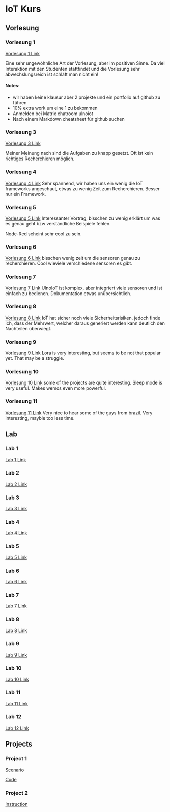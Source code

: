 # IoT Kurs
## Vorlesung
### Vorlesung 1
[Vorlesung 1 Link](https://github.com/Witzeneder/IoT/blob/master/Lecture/Jakob/Vorlesung1.md)

Eine sehr ungewöhnliche Art der Vorlesung, aber im positiven Sinne. Da viel Interaktion mit den Studenten stattfindet und die Vorlesung sehr abwechslungsreich ist schläft man nicht ein!

#### Notes:
* wir haben keine klausur aber 2 projekte und ein portfolio auf github zu führen
* 10% extra work um eine 1 zu bekommen
* Anmelden bei Matrix chatroom ulnoiot
* Nach einem Markdown cheatsheet für github suchen

### Vorlesung 3
[Vorlesung 3 Link](https://github.com/Witzeneder/IoT/blob/master/Lecture/Jakob/Vorlesung3.md)

Meiner Meinung nach sind die Aufgaben zu knapp gesetzt. Oft ist kein richtiges Recherchieren möglich.

### Vorlesung 4
[Vorlesung 4 Link](https://github.com/Witzeneder/IoT/blob/master/Lecture/Jakob/Vorlesung4.md)
Sehr spannend, wir haben uns ein wenig die IoT frameworks angeschaut, etwas zu wenig Zeit zum Recherchieren. Besser nur ein Framework.

### Vorlesung 5
[Vorlesung 5 Link](https://github.com/Witzeneder/IoT/blob/master/Lecture/Jakob/Vorlesung5.md)
Interessanter Vortrag, bisschen zu wenig erklärt um was es genau geht bzw verständliche Beispiele fehlen.

Node-Red scheint sehr cool zu sein.
### Vorlesung 6
[Vorlesung 6 Link](https://github.com/Witzeneder/IoT/blob/master/Lecture/Jakob/Vorlesung6.md)
bisschen wenig zeit um die sensoren genau zu recherchieren. Cool wieviele verschiedene sensoren es gibt.

### Vorlesung 7
[Vorlesung 7 Link](https://github.com/Witzeneder/IoT/blob/master/Lecture/Jakob/Vorlesung7.md)
UlnoIoT ist komplex, aber integriert viele sensoren und ist einfach zu bedienen. Dokumentation etwas unübersichtlich.

### Vorlesung 8
[Vorlesung 8 Link](https://github.com/Witzeneder/IoT/blob/master/Lecture/Jakob/Vorlesung8.md)
IoT hat sicher noch viele Sicherheitsrisiken, jedoch finde ich, dass der Mehrwert, welcher daraus generiert werden kann deutlich den Nachteilen überwiegt.
### Vorlesung 9
[Vorlesung 9 Link](https://github.com/Witzeneder/IoT/blob/master/Lecture/Jakob/Vorlesung9.md)
Lora is very interesting, but seems to be not that popular yet. That may be a struggle.

### Vorlesung 10
[Vorlesung 10 Link](https://github.com/Witzeneder/IoT/blob/master/Lecture/Jakob/Vorlesung10.md)
some of the projects are quite interesting. Sleep mode is very useful. Makes wemos even more powerful.

### Vorlesung 11
[Vorlesung 11 Link](https://github.com/Witzeneder/IoT/blob/master/Lecture/Jakob/Vorlesung11.md)
Very nice to hear some of the guys from brazil. Very interesting, mayble too less time.

## Lab
### Lab 1
[Lab 1 Link](https://github.com/Witzeneder/IoT/blob/master/Exercises/15_Nov_2018/Instructions.md)
### Lab 2
[Lab 2 Link](https://github.com/Witzeneder/IoT/blob/master/Exercises/16_Nov_2018/Instructions%5Btrigger_and_i2c%5D.md)
### Lab 3
[Lab 3 Link](https://github.com/Witzeneder/IoT/blob/master/Exercises/20_Nov_2018/instruction.md)
### Lab 4
[Lab 4 Link](https://github.com/Witzeneder/IoT/blob/master/Exercises/21_Nov_2018/instructions.md)
### Lab 5
[Lab 5 Link](https://github.com/Witzeneder/IoT/blob/master/Exercises/22_Nov_2018/instruction.md)
### Lab 6
[Lab 6 Link](https://github.com/Witzeneder/IoT/blob/master/Exercises/22_Nov_2018/instruction.md)
### Lab 7
[Lab 7 Link](https://github.com/Witzeneder/IoT/blob/master/Exercises/28_Nov_2018/protocol.md)
### Lab 8
[Lab 8 Link](https://github.com/Witzeneder/IoT/blob/master/Exercises/29_Nov_2018/protocol.md)
### Lab 9
[Lab 9 Link](https://github.com/Witzeneder/IoT/blob/master/Exercises/04_Dec_2018/protocol.md)
### Lab 10
[Lab 10 Link](https://github.com/Witzeneder/IoT/blob/master/Exercises/06_Dec_2018/instructions.md)
### Lab 11
[Lab 11 Link](https://github.com/Witzeneder/IoT/blob/master/Exercises/10_Dec_2018/lab.md)
### Lab 12
[Lab 12 Link](https://github.com/Witzeneder/IoT/blob/master/Exercises/11_Dec_2018/lab.md)

## Projects
### Project 1
[Scenario](https://github.com/Witzeneder/IoT/blob/master/Projects/1/scenario.md)

[Code](https://github.com/Witzeneder/IoT/blob/master/Projects/1/instructions.md)

### Project 2
[Instruction](https://github.com/Witzeneder/IoT/blob/master/Projects/2/instructions.md)
